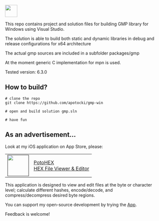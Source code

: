 [<img src="https://api.gitsponsors.com/api/badge/img?id=730903610" height="40">](https://api.gitsponsors.com/api/badge/link?p=+UaTpf/X7QVU2rh9pLzkO5IvBYTIH43H2x1PEEkqpEGSIE2ObmPztN83c1F9p4orvwJoXOVWKVCnl9fPCni6Xe/ETd8+G8qngBApL2er38ZQ3Dr2JYA4o+uipqUyJlFKtchI7CqJB2HkLObgEvcjdQ==)

This repo contains project and solution files for building GMP library for Windows using Visual Studio.

The solution is able to build both static and dynamic libraries in debug and release configurations for x64 architecture

The actual gmp sources are included in a subfolder packages/gmp

At the moment generic C implementation for mpn is used.

Tested version: 6.3.0

## How to build?
    # clone the repo
    git clone https://github.com/apotocki/gmp-win
    
    # open and build solution gmp.sln
    
    # have fun
    
## As an advertisement…
Look at my iOS application on App Store, please:

[<table align="center" border=0 cellspacing=0 cellpadding=0><tr><td><img src="https://is4-ssl.mzstatic.com/image/thumb/Purple112/v4/78/d6/f8/78d6f802-78f6-267a-8018-751111f52c10/AppIcon-0-1x_U007emarketing-0-10-0-85-220.png/460x0w.webp" width="70"/></td><td><a href="https://apps.apple.com/us/app/potohex/id1620963302">PotoHEX</a><br>HEX File Viewer & Editor</td><tr></table>]()

This application is designed to view and edit files at the byte or character level; calculate different hashes, encode/decode, and compress/decompress desired byte regions.
  
You can support my open-source development by trying the [App](https://apps.apple.com/us/app/potohex/id1620963302).

Feedback is welcome!
